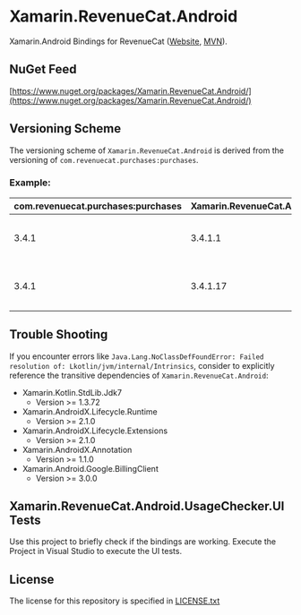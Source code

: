 # Xamarin.RevenueCat.Android

Xamarin.Android Bindings for RevenueCat ([Website](https://www.revenuecat.com/), [MVN](https://mvnrepository.com/artifact/com.revenuecat.purchases/purchases)).

## NuGet Feed

[https://www.nuget.org/packages/Xamarin.RevenueCat.Android/](https://www.nuget.org/packages/Xamarin.RevenueCat.Android/)

## Versioning Scheme

The versioning scheme of `Xamarin.RevenueCat.Android` is derived from the versioning of `com.revenuecat.purchases:purchases`.

### Example:

| com.revenuecat.purchases:purchases | Xamarin.RevenueCat.Android | Note |
|:--|:--|:--|
| 3.4.1 | 3.4.1.1 | First version of bindings for 3.4.1 |
| 3.4.1 | 3.4.1.17 | Bindings for 3.4.1 containing fixes |

## Trouble Shooting

If you encounter errors like `Java.Lang.NoClassDefFoundError: Failed resolution of: Lkotlin/jvm/internal/Intrinsics`, consider to explicitly reference the transitive dependencies of `Xamarin.RevenueCat.Android`:

* Xamarin.Kotlin.StdLib.Jdk7
	* Version >= 1.3.72
* Xamarin.AndroidX.Lifecycle.Runtime
	* Version >= 2.1.0
* Xamarin.AndroidX.Lifecycle.Extensions
	* Version >= 2.1.0
* Xamarin.AndroidX.Annotation
	* Version >= 1.1.0
* Xamarin.Android.Google.BillingClient
	* Version >= 3.0.0

## Xamarin.RevenueCat.Android.UsageChecker.UITests

Use this project to briefly check if the bindings are working. Execute the Project in Visual Studio to execute the UI tests.

## License

The license for this repository is specified in 
[LICENSE.txt](LICENSE.txt)
